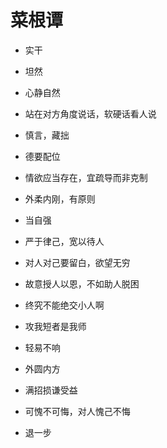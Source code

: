 # 菜根谭

- 实干

- 坦然

- 心静自然

- 站在对方角度说话，软硬话看人说

- 慎言，藏拙

- 德要配位

- 情欲应当存在，宜疏导而非克制

- 外柔内刚，有原则

- 当自强

- 严于律己，宽以待人

- 对人对己要留白，欲望无穷

- 故意授人以恩，不如助人脱困

- 终究不能绝交小人啊

- 攻我短者是我师

- 轻易不响

- 外圆内方

- 满招损谦受益

- 可愧不可悔，对人愧己不悔

- 退一步
